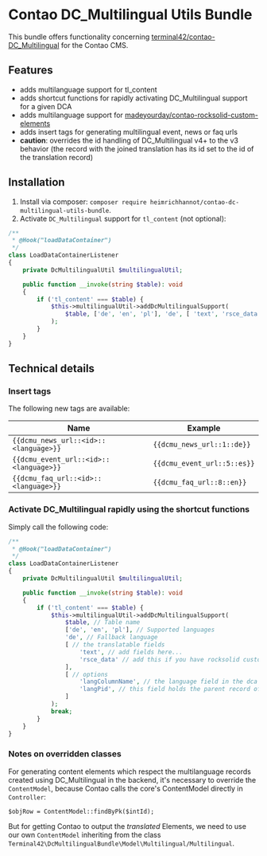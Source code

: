 # Contao DC_Multilingual Utils Bundle

This bundle offers functionality concerning [terminal42/contao-DC_Multilingual](https://github.com/terminal42/contao-DC_Multilingual) for the Contao CMS.

## Features

- adds multilanguage support for tl_content
- adds shortcut functions for rapidly activating DC_Multilingual support for a given DCA
- adds multilanguage support for [madeyourday/contao-rocksolid-custom-elements](https://github.com/madeyourday/contao-rocksolid-custom-elements)
- adds insert tags for generating multilingual event, news or faq urls
- **caution**: overrides the id handling of DC_Multilingual v4+ to the v3 behavior (the record with the joined translation has its id set to the id of the translation record)

## Installation

1. Install via composer: `composer require heimrichhannot/contao-dc-multilingual-utils-bundle`.
2. Activate `DC_Multilingual` support for `tl_content` (not optional):

```php
/**
 * @Hook("loadDataContainer")
 */
class LoadDataContainerListener
{
    private DcMultilingualUtil $multilingualUtil;

    public function __invoke(string $table): void
    {
        if ('tl_content' === $table) {
            $this->multilingualUtil->addDcMultilingualSupport(
                $table, ['de', 'en', 'pl'], 'de', [ 'text', 'rsce_data' ] 
            );
        }
    }
}
```

## Technical details

### Insert tags

The following new tags are available:

Name | Example
-----|--------
`{{dcmu_news_url::<id>::<language>}}` | `{{dcmu_news_url::1::de}}`
`{{dcmu_event_url::<id>::<language>}}` | `{{dcmu_event_url::5::es}}`
`{{dcmu_faq_url::<id>::<language>}}` | `{{dcmu_faq_url::8::en}}`

### Activate DC_Multilingual rapidly using the shortcut functions

Simply call the following code:

```php
/**
 * @Hook("loadDataContainer")
 */
class LoadDataContainerListener
{
    private DcMultilingualUtil $multilingualUtil;

    public function __invoke(string $table): void
    {
        if ('tl_content' === $table) {
            $this->multilingualUtil->addDcMultilingualSupport(
                $table, // Table name
                ['de', 'en', 'pl'], // Supported languages
                'de', // Fallback language
                [ // the translatable fields
                    'text', // add fields here...
                    'rsce_data' // add this if you have rocksolid custom elements (tl_content only)
                ],
                [ // options
                    'langColumnName', // the language field in the dca's records (you have a record for every language and this column holds which one it is)
                    'langPid', // this field holds the parent record of every translated record
                ]
            );
            break;
        }
    }
}
```

### Notes on overridden classes

For generating content elements which respect the multilanguage records created using DC_Multilingual in the backend,
it's necessary to override the `ContentModel`, because Contao calls the core's ContentModel directly in `Controller`:

`$objRow = ContentModel::findByPk($intId);`

But for getting Contao to output the *translated* Elements, we need to use our own `ContentModel` inheriting from the class
`Terminal42\DcMultilingualBundle\Model\Multilingual/Multilingual`.
